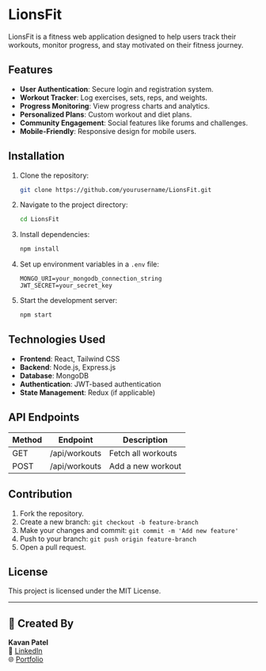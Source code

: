 # LionsFit

LionsFit is a fitness web application designed to help users track their workouts, monitor progress, and stay motivated on their fitness journey.

## Features
- **User Authentication**: Secure login and registration system.
- **Workout Tracker**: Log exercises, sets, reps, and weights.
- **Progress Monitoring**: View progress charts and analytics.
- **Personalized Plans**: Custom workout and diet plans.
- **Community Engagement**: Social features like forums and challenges.
- **Mobile-Friendly**: Responsive design for mobile users.

## Installation
1. Clone the repository:
   ```sh
   git clone https://github.com/yourusername/LionsFit.git
   ```
2. Navigate to the project directory:
   ```sh
   cd LionsFit
   ```
3. Install dependencies:
   ```sh
   npm install
   ```
4. Set up environment variables in a `.env` file:
   ```env
   MONGO_URI=your_mongodb_connection_string
   JWT_SECRET=your_secret_key
   ```
5. Start the development server:
   ```sh
   npm start
   ```

## Technologies Used
- **Frontend**: React, Tailwind CSS
- **Backend**: Node.js, Express.js
- **Database**: MongoDB
- **Authentication**: JWT-based authentication
- **State Management**: Redux (if applicable)

## API Endpoints
| Method | Endpoint       | Description                   |
|--------|---------------|-------------------------------|
| GET    | /api/workouts | Fetch all workouts            |
| POST   | /api/workouts | Add a new workout             |

## Contribution
1. Fork the repository.
2. Create a new branch: `git checkout -b feature-branch`
3. Make your changes and commit: `git commit -m 'Add new feature'`
4. Push to your branch: `git push origin feature-branch`
5. Open a pull request.

## License
This project is licensed under the MIT License.

---

## 👤 Created By

**Kavan Patel**  
🔗 [LinkedIn](https://www.linkedin.com/in/kavan-patel-763319251/)  
🌐 [Portfolio](https://kavanpatel.me)
